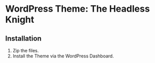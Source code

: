 # WordPress Theme: The Headless Knight

## Installation

1. Zip the files.
2. Install the Theme via the WordPress Dashboard.
